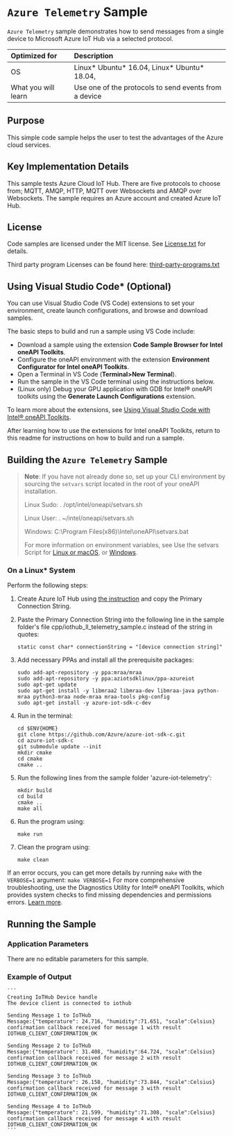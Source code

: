 # `Azure Telemetry` Sample

`Azure Telemetry` sample demonstrates how to send messages from a single device to Microsoft Azure IoT Hub via a selected protocol.

| Optimized for                     | Description
|:---                               |:---
| OS                                | Linux* Ubuntu* 16.04, Linux* Ubuntu* 18.04,
| What you will learn               | Use one of the protocols to send events from a device

## Purpose
This simple code sample helps the user to test the advantages of the Azure cloud services.

## Key Implementation Details
This sample tests Azure Cloud IoT Hub. There are
five protocols to choose from; MQTT, AMQP, HTTP, MQTT over Websockets and AMQP
over Websockets. The sample requires an Azure account and created Azure IoT
Hub.

## License
Code samples are licensed under the MIT license. See
[License.txt](https://github.com/oneapi-src/oneAPI-samples/blob/master/License.txt) for details.

Third party program Licenses can be found here:
[third-party-programs.txt](https://github.com/oneapi-src/oneAPI-samples/blob/master/third-party-programs.txt)

## Using Visual Studio Code* (Optional)

You can use Visual Studio Code (VS Code) extensions to set your environment,
create launch configurations, and browse and download samples.

The basic steps to build and run a sample using VS Code include:
 - Download a sample using the extension **Code Sample Browser for Intel oneAPI Toolkits**.
 - Configure the oneAPI environment with the extension **Environment Configurator for Intel oneAPI Toolkits**.
 - Open a Terminal in VS Code (**Terminal>New Terminal**).
 - Run the sample in the VS Code terminal using the instructions below.
 - (Linux only) Debug your GPU application with GDB for Intel® oneAPI toolkits using the **Generate Launch Configurations** extension.

To learn more about the extensions, see
[Using Visual Studio Code with Intel® oneAPI Toolkits](https://www.intel.com/content/www/us/en/develop/documentation/using-vs-code-with-intel-oneapi/top.html).

After learning how to use the extensions for Intel oneAPI Toolkits, return to
this readme for instructions on how to build and run a sample.


## Building the `Azure Telemetry` Sample

> **Note**: If you have not already done so, set up your CLI
> environment by sourcing  the `setvars` script located in
> the root of your oneAPI installation.
>
> Linux Sudo: . /opt/intel/oneapi/setvars.sh
>
> Linux User: . ~/intel/oneapi/setvars.sh
>
> Windows: C:\Program Files(x86)\Intel\oneAPI\setvars.bat
>
>For more information on environment variables, see Use the setvars Script for [Linux or macOS](https://www.intel.com/content/www/us/en/develop/documentation/oneapi-programming-guide/top/oneapi-development-environment-setup/use-the-setvars-script-with-linux-or-macos.html), or [Windows](https://www.intel.com/content/www/us/en/develop/documentation/oneapi-programming-guide/top/oneapi-development-environment-setup/use-the-setvars-script-with-windows.html).

### On a Linux* System

Perform the following steps:

1. Create Azure IoT Hub using [the instruction](https://docs.microsoft.com/en-us/azure/iot-hub/iot-hub-create-through-portal) and copy the Primary Connection String.

2. Paste the Primary Connection String into the following line in the sample folder's file cpp/iothub_ll_telemetry_sample.c instead of the string in quotes:
    ```
    static const char* connectionString = "[device connection string]"
    ```

3. Add necessary PPAs and install all the prerequisite packages:
    ```
    sudo add-apt-repository -y ppa:mraa/mraa
    sudo add-apt-repository -y ppa:aziotsdklinux/ppa-azureiot
    sudo apt-get update
    sudo apt-get install -y libmraa2 libmraa-dev libmraa-java python-mraa python3-mraa node-mraa mraa-tools pkg-config
    sudo apt-get install -y azure-iot-sdk-c-dev
    ```

4. Run in the terminal:
    ```
    cd $ENV{HOME}
    git clone https://github.com/Azure/azure-iot-sdk-c.git
    cd azure-iot-sdk-c
    git submodule update --init
    mkdir cmake
    cd cmake
    cmake ..
    ```

5. Run the following lines from the sample folder 'azure-iot-telemetry':
    ```
    mkdir build
    cd build
    cmake ..
    make all
    ```
6. Run the program using:
    ```
    make run
    ```
7. Clean the program using:
    ```
    make clean
    ```

If an error occurs, you can get more details by running `make` with
the `VERBOSE=1` argument:
``make VERBOSE=1``
For more comprehensive troubleshooting, use the Diagnostics Utility for
Intel® oneAPI Toolkits, which provides system checks to find missing
dependencies and permissions errors.
[Learn more](https://www.intel.com/content/www/us/en/develop/documentation/diagnostic-utility-user-guide/top.html).

## Running the Sample

### Application Parameters

There are no editable parameters for this sample.

### Example of Output
    ```
    Creating IoTHub Device handle
    The device client is connected to iothub

    Sending Message 1 to IoTHub
    Message:{"temperature": 24.716, "humidity":71.651, "scale":Celsius}
    confirmation callback received for message 1 with result IOTHUB_CLIENT_CONFIRMATION_OK

    Sending Message 2 to IoTHub
    Message:{"temperature": 31.408, "humidity":64.724, "scale":Celsius}
    confirmation callback received for message 2 with result IOTHUB_CLIENT_CONFIRMATION_OK

    Sending Message 3 to IoTHub
    Message:{"temperature": 26.158, "humidity":73.844, "scale":Celsius}
    confirmation callback received for message 3 with result IOTHUB_CLIENT_CONFIRMATION_OK

    Sending Message 4 to IoTHub
    Message:{"temperature": 21.599, "humidity":71.308, "scale":Celsius}
    confirmation callback received for message 4 with result IOTHUB_CLIENT_CONFIRMATION_OK
    ```
